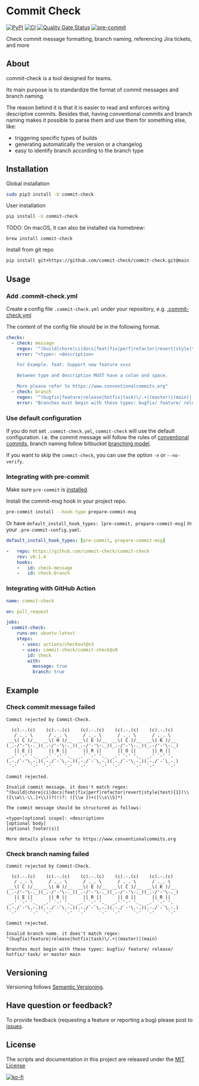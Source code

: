 # Commit Check

[![PyPI](https://img.shields.io/pypi/v/commit-check)](https://pypi.org/project/commit-check/)
[![CI](https://github.com/commit-check/commit-check/actions/workflows/CI.yml/badge.svg)](https://github.com/commit-check/commit-check/actions/workflows/CI.yml)
[![Quality Gate Status](https://sonarcloud.io/api/project_badges/measure?project=commit-check_commit-check&metric=alert_status)](https://sonarcloud.io/summary/new_code?id=commit-check_commit-check)
[![pre-commit](https://img.shields.io/badge/pre--commit-enabled-brightgreen?logo=pre-commit&logoColor=white)](https://github.com/pre-commit/pre-commit)
<!-- [![PyPI - Downloads](https://img.shields.io/pypi/dw/commit-check)](https://pypi.org/project/commit-check/) -->

Check commit message formatting, branch naming, referencing Jira tickets, and more

## About

commit-check is a tool designed for teams.

Its main purpose is to standardize the format of commit messages and branch naming.

The reason behind it is that it is easier to read and enforces writing descriptive commits. Besides that, having conventional commits and branch naming makes it possible to parse them and use them for something else, like:

* triggering specific types of builds
* generating automatically the version or a changelog
* easy to identify branch according to the branch type

## Installation

Global installation

```bash
sudo pip3 install -U commit-check
```

User installation

```bash
pip install -U commit-check
```

TODO: On macOS, it can also be installed via homebrew:

```
brew install commit-check
```

Install from git repo

```bash
pip install git+https://github.com/commit-check/commit-check.git@main
```

## Usage

### Add .commit-check.yml

Create a config file `.commit-check.yml` under your repository, e.g. [.commit-check.yml](.commit-check.yml)

The content of the config file should be in the following format.

```yaml
checks:
  - check: message
    regex: '^(build|chore|ci|docs|feat|fix|perf|refactor|revert|style|test){1}(\([\w\-\.]+\))?(!)?: ([\w ])+([\s\S]*)'
    error: "<type>: <description>

    For Example. feat: Support new feature xxxx

    Between type and description MUST have a colon and space.

    More please refer to https://www.conventionalcommits.org"
  - check: branch
    regex: '^(bugfix|feature|release|hotfix|task)\/.+|(master)|(main)|(HEAD)|(PR-.+)'
    error: "Branches must begin with these types: bugfix/ feature/ release/ hotfix/ task/"
```

### Use default configuration

If you do not set `.commit-check.yml`, `commit-check` will use the default configuration. i.e. the commit message will follow the rules of [conventional commits](https://www.conventionalcommits.org/en/v1.0.0/#summary), branch naming follow bitbucket [branching model](https://support.atlassian.com/bitbucket-cloud/docs/configure-a-projects-branching-model/).

If you want to skip the `commit-check`, you can use the option `-n` or `--no-verify`.

### Integrating with pre-commit

Make sure `pre-commit` is [installed](https://pre-commit.com/#install).

Install the commit-msg hook in your project repo.

```bash
pre-commit install --hook-type prepare-commit-msg
```

Or have `default_install_hook_types: [pre-commit, prepare-commit-msg]` in your `.pre-commit-config.yaml`.

```yaml
default_install_hook_types: [pre-commit, prepare-commit-msg]

-   repo: https://github.com/commit-check/commit-check
    rev: v0.1.4
    hooks:
    -   id: check-message
    -   id: check-branch
```

### Integrating with GitHub Action

```yaml
name: commit-check

on: pull_request

jobs:
  commit-check:
    runs-on: ubuntu-latest
    steps:
      - uses: actions/checkout@v3
      - uses: commit-check/commit-check@v0
        id: check
        with:
          message: true
          branch: true
```

## Example

### Check commit message failed

```
Commit rejected by Commit-Check.

  (c).-.(c)    (c).-.(c)    (c).-.(c)    (c).-.(c)    (c).-.(c)
   / ._. \      / ._. \      / ._. \      / ._. \      / ._. \
 __\( C )/__  __\( H )/__  __\( E )/__  __\( C )/__  __\( K )/__
(_.-/'-'\-._)(_.-/'-'\-._)(_.-/'-'\-._)(_.-/'-'\-._)(_.-/'-'\-._)
   || E ||      || R ||      || R ||      || O ||      || R ||
 _.' `-' '._  _.' `-' '._  _.' `-' '._  _.' `-' '._  _.' `-' '.
(.-./`-'\.-.)(.-./`-`\.-.)(.-./`-`\.-.)(.-./`-'\.-.)(.-./`-`\.-.)
 `-'     `-'  `-'     `-'  `-'     `-'  `-'     `-'  `-'     `-'

Commit rejected.

Invalid commit message. it does't match regex: ^(build|chore|ci|docs|feat|fix|perf|refactor|revert|style|test){1}(\\([\\w\\-\\.]+\\))?(!)?: ([\\w ])+([\\s\\S]*)

The commit message should be structured as follows:

<type>[optional scope]: <description>
[optional body]
[optional footer(s)]

More details please refer to https://www.conventionalcommits.org
```

### Check branch naming failed

```
Commit rejected by Commit-Check.

  (c).-.(c)    (c).-.(c)    (c).-.(c)    (c).-.(c)    (c).-.(c)
   / ._. \      / ._. \      / ._. \      / ._. \      / ._. \
 __\( C )/__  __\( H )/__  __\( E )/__  __\( C )/__  __\( K )/__
(_.-/'-'\-._)(_.-/'-'\-._)(_.-/'-'\-._)(_.-/'-'\-._)(_.-/'-'\-._)
   || E ||      || R ||      || R ||      || O ||      || R ||
 _.' `-' '._  _.' `-' '._  _.' `-' '._  _.' `-' '._  _.' `-' '.
(.-./`-'\.-.)(.-./`-`\.-.)(.-./`-`\.-.)(.-./`-'\.-.)(.-./`-`\.-.)
 `-'     `-'  `-'     `-'  `-'     `-'  `-'     `-'  `-'     `-'

Commit rejected.

Invalid branch name. it does't match regex: ^(bugfix|feature|release|hotfix|task)\/.+|(master)|(main)

Branches must begin with these types: bugfix/ feature/ release/ hotfix/ task/ or master main
```

## Versioning

Versioning follows [Semantic Versioning](https://semver.org/).

## Have question or feedback?

To provide feedback (requesting a feature or reporting a bug) please post to [issues](https://github.com/commit-check/commit-check/issues).

## License

The scripts and documentation in this project are released under the [MIT License](LICENSE)

[![ko-fi](https://ko-fi.com/img/githubbutton_sm.svg)](https://ko-fi.com/H2H85WC9L)
